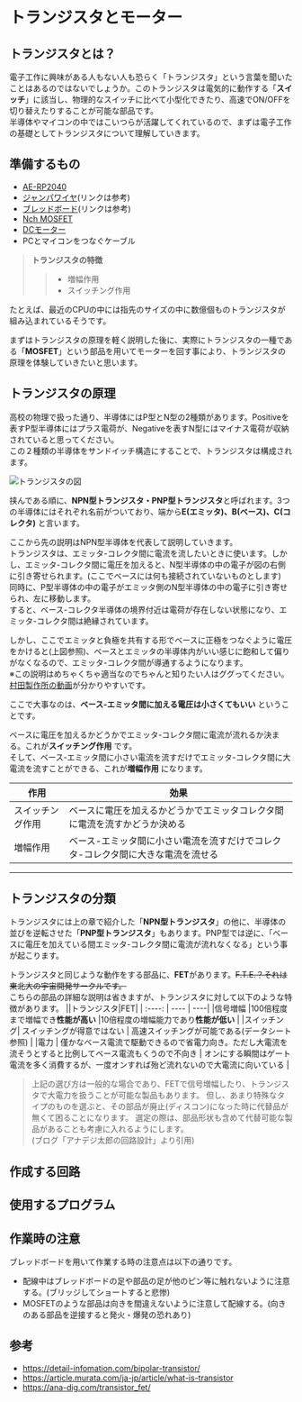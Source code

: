 # トランジスタとモーター

## トランジスタとは？

電子工作に興味がある人もない人も恐らく「トランジスタ」という言葉を聞いたことはあるのではないでしょうか。このトランジスタは電気的に動作する「**スイッチ**」に該当し、物理的なスイッチに比べて小型化できたり、高速でON/OFFを切り替えたりすることが可能な部品です。  
半導体やマイコンの中ではこいつらが活躍してくれているので、まずは電子工作の基礎としてトランジスタについて理解していきます。

## 準備するもの
* [AE-RP2040](https://akizukidenshi.com/catalog/g/gK-17542/)
* [ジャンパワイヤ](https://akizukidenshi.com/catalog/g/gC-05159/)(リンクは参考)
* [ブレッドボード](https://akizukidenshi.com/catalog/g/gP-05294/)(リンクは参考)
* [Nch MOSFET](https://akizukidenshi.com/catalog/g/gI-07597/)
* [DCモーター]()
* PCとマイコンをつなぐケーブル

>**トランジスタの特徴**
>>
>>* 増幅作用  
>>* スイッチング作用  
>>

たとえば、最近のCPUの中には指先のサイズの中に数億個ものトランジスタが組み込まれているそうです。

まずはトランジスタの原理を軽く説明した後に、実際にトランジスタの一種である「**MOSFET**」という部品を用いてモーターを回す事により、トランジスタの原理を体験していきたいと思います。

## トランジスタの原理
高校の物理で扱った通り、半導体にはP型とN型の2種類があります。Positiveを表すP型半導体にはプラス電荷が、Negativeを表すN型にはマイナス電荷が収納されていると思ってください。  
この２種類の半導体をサンドイッチ構造にすることで、トランジスタは構成されます。

![トランジスタの図](https://detail-infomation.com/wp-content/uploads/2020/04/%E3%83%90%E3%82%A4%E3%83%9D%E3%83%BC%E3%83%A9%E3%83%88%E3%83%A9%E3%83%B3%E3%82%B8%E3%82%B9%E3%82%BF%E3%81%AE%E3%80%8E%E9%A7%86%E5%8B%95%E6%96%B9%E6%B3%95%E3%80%8F-600x406.jpg)

挟んである順に、**NPN型トランジスタ・PNP型トランジスタ**と呼ばれます。3つの半導体にはそれぞれ名前がついており、端から**E(エミッタ)、B(ベース)、C(コレクタ)** と言います。  

ここから先の説明はNPN型半導体を代表して説明していきます。  
トランジスタは、エミッタ-コレクタ間に電流を流したいときに使います。しかし、エミッタ-コレクタ間に電圧を加えると、N型半導体の中の電子が図の右側に引き寄せられます。(ここでベースには何も接続されていないものとします)  
同時に、P型半導体の中の電子がエミッタ側のN型半導体の中の電子に引き寄せられ、左に移動します。  
すると、ベース-コレクタ半導体の境界付近は電荷が存在しない状態になり、エミッタ-コレクタ間は絶縁されています。  

しかし、ここでエミッタと負極を共有する形でベースに正極をつなぐように電圧をかけると(上図参照)、ベースとエミッタの半導体内がいい感じに飽和して偏りがなくなるので、エミッタ-コレクタ間が導通するようになります。  
※この説明はめちゃくちゃ適当なのでちゃんと知りたい人はググってください。[村田製作所の動画](https://article.murata.com/ja-jp/article/what-is-transistor)が分かりやすいです。

ここで大事なのは、**ベース-エミッタ間に加える電圧は小さくてもいい** ということです。

ベースに電圧を加えるかどうかでエミッタ-コレクタ間に電流が流れるか決まる。これが**スイッチング作用** です。  
そして、ベース-エミッタ間に小さい電流を流すだけでエミッタ-コレクタ間に大電流を流すことができる、これが**増幅作用** になります。  

| 作用 | 効果 |
| ---- | ----|
| スイッチング作用 | ベースに電圧を加えるかどうかでエミッタコレクタ間に電流を流すかどうか決める |
| 増幅作用 | ベース-エミッタ間に小さい電流を流すだけでコレクタ-コレクタ間に大きな電流を流せる |
---

## トランジスタの分類
トランジスタには上の章で紹介した「**NPN型トランジスタ**」の他に、半導体の並びを逆転させた「**PNP型トランジスタ**」もあります。PNP型では逆に、「ベースに電圧を加えている間エミッタ-コレクタ間に電流が流れなくなる」という事が起こります。

トランジスタと同じような動作をする部品に、**FET**があります。~~F.T.E.？それは東北大の宇宙開発サークルです。~~  
こちらの部品の詳細な説明は省きますが、トランジスタに対して以下のような特徴があります。
||トランジスタ|FET|
| :----: | ---- | ----|
|信号増幅    |100倍程度まで増幅でき**性能が高い**   |10倍程度の増幅能力であり**性能が低い**   |
|スイッチング| スイッチングが得意ではない | 高速スイッチングが可能である(データシート参照)  |
|電力        | 僅かなベース電流で駆動できるので省電力向き。ただし大電流を流そうとすると比例してベース電流もくうので不向き | オンにする瞬間はゲート電流を多く消費するが、一度オンすれば殆ど流れないので大電流に向いている  |

> 上記の選び方は一般的な場合であり、FETで信号増幅したり、トランジスタで大電力を扱うことが可能な製品もあります。
但し、あまり特殊なタイプのものを選ぶと、その部品が廃止(ディスコン)になった時に代替品が無くて困ることになります。
選定の際は、部品形状も含めて代替可能な製品があることも考慮に入れるようにします。  
(ブログ「アナデジ太郎の回路設計」より引用)

## 作成する回路

## 使用するプログラム

## 作業時の注意

ブレッドボードを用いて作業する時の注意点は以下の通りです。

* 配線中はブレッドボードの足や部品の足が他のピン等に触れないように注意する。(ブリッジしてショートすると悲惨)
* MOSFETのような部品は向きを間違えないように注意して配線する。(向きのある部品を逆接すると発火・爆発の恐れあり)

## 参考

* <https://detail-infomation.com/bipolar-transistor/>
* <https://article.murata.com/ja-jp/article/what-is-transistor>
* https://ana-dig.com/transistor_fet/